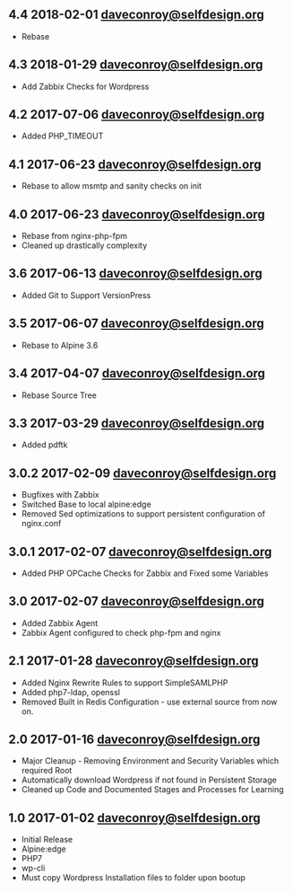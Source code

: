 ## 4.4 2018-02-01  <daveconroy@selfdesign.org>

* Rebase

## 4.3 2018-01-29  <daveconroy@selfdesign.org>

* Add Zabbix Checks for Wordpress

## 4.2 2017-07-06  <daveconroy@selfdesign.org>

* Added PHP_TIMEOUT

## 4.1 2017-06-23 <daveconroy@selfdesign.org>

* Rebase to allow msmtp and sanity checks on init

## 4.0 2017-06-23 <daveconroy@selfdesign.org>

* Rebase from nginx-php-fpm
* Cleaned up drastically complexity


## 3.6 2017-06-13 <daveconroy@selfdesign.org>

* Added Git to Support VersionPress

## 3.5 2017-06-07 <daveconroy@selfdesign.org>

* Rebase to Alpine 3.6

## 3.4 2017-04-07 <daveconroy@selfdesign.org>

* Rebase Source Tree 

## 3.3 2017-03-29 <daveconroy@selfdesign.org>

* Added pdftk

## 3.0.2 2017-02-09 <daveconroy@selfdesign.org>

* Bugfixes with Zabbix
* Switched Base to local alpine:edge
* Removed Sed optimizations to support persistent configuration of nginx.conf

## 3.0.1 2017-02-07 <daveconroy@selfdesign.org>

* Added PHP OPCache Checks for Zabbix and Fixed some Variables

## 3.0 2017-02-07 <daveconroy@selfdesign.org>

* Added Zabbix Agent
* Zabbix Agent configured to check php-fpm and nginx


## 2.1 2017-01-28 <daveconroy@selfdesign.org>

* Added Nginx Rewrite Rules to support SimpleSAMLPHP 
* Added php7-ldap, openssl
* Removed Built in Redis Configuration - use external source from now on.


## 2.0 2017-01-16 <daveconroy@selfdesign.org>

* Major Cleanup - Removing Environment and Security Variables which required Root
* Automatically download Wordpress if not found in Persistent Storage
* Cleaned up Code and Documented Stages and Processes for Learning

## 1.0 2017-01-02 <daveconroy@selfdesign.org>

* Initial Release
* Alpine:edge
* PHP7
* wp-cli
* Must copy Wordpress Installation files to folder upon bootup
